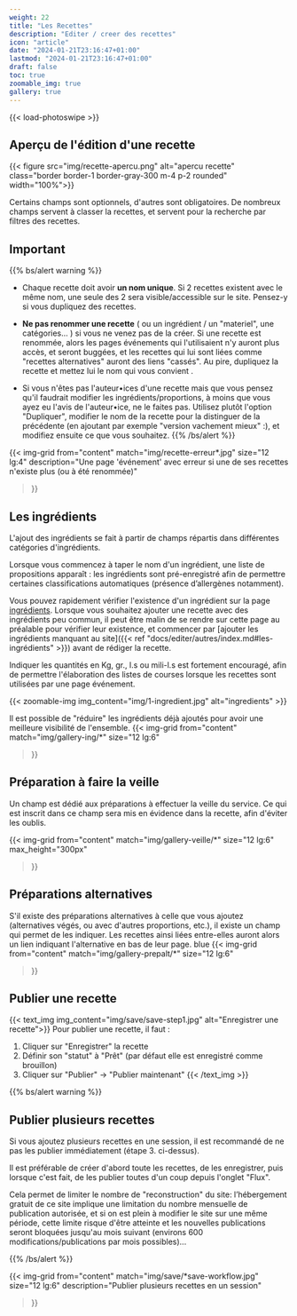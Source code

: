 ```yaml
---
weight: 22
title: "Les Recettes"
description: "Editer / creer des recettes"
icon: "article"
date: "2024-01-21T23:16:47+01:00"
lastmod: "2024-01-21T23:16:47+01:00"
draft: false
toc: true
zoomable_img: true
gallery: true
---
```

{{< load-photoswipe >}}


## Aperçu de l'édition d'une recette
{{< figure src="img/recette-apercu.png" alt="apercu recette" class="border border-1 border-gray-300 m-4 p-2 rounded" width="100%">}} </figure>

Certains champs sont optionnels, d'autres sont obligatoires. De nombreux champs servent à classer la recettes, et servent pour la recherche par filtres des recettes.

## Important

{{% bs/alert warning %}}

- Chaque recette doit avoir **un nom unique**. Si 2 recettes existent avec le même nom, une seule des 2 sera visible/accessible sur le site. Pensez-y si vous dupliquez des recettes.
- **Ne pas renommer une recette**  ( ou un ingrédient / un "materiel", une catégories... ) si vous ne venez pas de la créer. Si une recette est renommée, alors les pages événements qui l'utilisaient n'y auront plus accès, et seront buggées, et les recettes qui lui sont liées comme "recettes alternatives" auront des liens "cassés". Au pire, dupliquez la recette et mettez lui le nom qui vous convient .

- Si vous n'êtes pas l'auteur•ices d'une recette mais que vous pensez qu'il faudrait modifier les ingrédients/proportions, à moins que vous ayez eu l'avis de l'auteur•ice, ne le faites pas. Utilisez plutôt l'option "Dupliquer", modifier le nom de la recette pour la distinguer de la précédente (en ajoutant par exemple "version vachement mieux" :), et modifiez ensuite ce que vous souhaitez.
{{% /bs/alert %}}


{{< img-grid
  from="content"
  match="img/recette-erreur*.jpg"
  size="12 lg:4"
  description="Une page 'événement' avec erreur si une de ses recettes n'existe plus (ou à été renommée)"
  >}}


## Les ingrédients
L'ajout des ingrédients se fait à partir de champs répartis dans différentes catégories d'ingrédients.

Lorsque vous commencez à taper le nom d'un ingrédient, une liste de propositions apparaît : les ingrédients sont pré-enregistré afin de permettre certaines classifications automatiques (présence d’allergènes notamment).

Vous pouvez rapidement vérifier l'existence d'un ingrédient sur la page [ingrédients](https://enka-cookbook.netlify.app/ingredients/). Lorsque vous souhaitez ajouter une recette avec des ingrédients peu commun, il peut être malin de se rendre sur cette page au préalable pour vérifier leur existence, et commencer par [ajouter les ingrédients manquant au site]({{< ref "docs/editer/autres/index.md#les-ingrédients" >}}) avant de rédiger la recette.

Indiquer les quantités en Kg, gr., l.s ou mili-l.s est fortement encouragé, afin de permettre l'élaboration des listes de courses lorsque les recettes sont utilisées par une page événement.

{{< zoomable-img img_content="img/1-ingredient.jpg" alt="ingredients" >}}


Il est possible de "réduire" les ingrédients déjà ajoutés pour avoir une meilleure visibilité de l'ensemble.
{{< img-grid
  from="content"
  match="img/gallery-ing/*"
  size="12 lg:6"
  >}}

## Préparation à faire la veille
Un champ est dédié aux préparations à effectuer la veille du service. Ce qui est inscrit dans ce champ sera mis en évidence dans la recette, afin d'éviter les oublis.

{{< img-grid
  from="content"
  match="img/gallery-veille/*"
  size="12 lg:6"
  max_height="300px"
>}}

## Préparations alternatives
S'il existe des préparations alternatives à celle que vous ajoutez (alternatives végés, ou avec d'autres proportions, etc.), il existe un champ qui permet de les indiquer. Les recettes ainsi liées entre-elles auront alors un lien indiquant l'alternative en bas de leur page.
blue
{{< img-grid
  from="content"
  match="img/gallery-prepalt/*"
  size="12 lg:6"
>}}

## Publier une recette

{{< text_img img_content="img/save/save-step1.jpg" alt="Enregistrer une recette">}}
Pour publier une recette, il faut :
1. Cliquer sur "Enregistrer" la recette
2. Définir son "statut" à "Prêt" (par défaut elle est enregistré comme brouillon)
3. Cliquer sur "Publier" → "Publier maintenant"
{{< /text_img >}}

{{% bs/alert warning %}}

## Publier plusieurs recettes
Si vous ajoutez plusieurs recettes en une session, il est recommandé de ne pas les publier immédiatement (étape 3. ci-dessus).

Il est préférable de créer d'abord toute les recettes, de les enregistrer, puis lorsque c'est fait, de les publier toutes d'un coup depuis l'onglet "Flux".

Cela permet de limiter le nombre de "reconstruction" du site: l’hébergement gratuit de ce site implique une limitation du nombre mensuelle de publication autorisée, et si on est plein à modifier le site sur une même période, cette limite risque d'être atteinte et les nouvelles publications seront bloquées jusqu'au mois suivant (environs 600 modifications/publications par mois possibles)...

{{% /bs/alert %}}

{{< img-grid
  from="content"
  match="img/save/*save-workflow.jpg"
  size="12 lg:6"
  description="Publier plusieurs recettes en un session"
>}}
